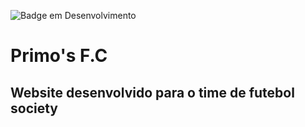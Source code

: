 ![Badge em Desenvolvimento](http://img.shields.io/static/v1?label=STATUS&message=EM%20DESENVOLVIMENTO&color=2088f2&style=for-the-badge)

# Primo's F.C

## Website desenvolvido para o time de futebol society